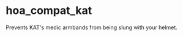 hoa_compat_kat
===================

Prevents KAT's medic armbands from being slung with your helmet.